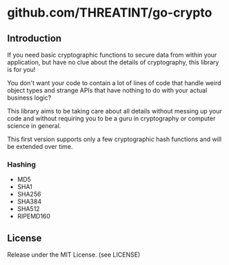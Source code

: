 # github.com/THREATINT/go-crypto

## Introduction

If you need basic cryptographic functions to secure data from within your application, but have
no clue about the details of cryptography, this library is for you!

You don't want your code to contain a lot of lines of code that handle weird object types
and strange APIs that have nothing to do with your actual business logic?

This library aims to be taking care about all details without messing up your code and without
requiring you to be a guru in cryptography or computer science in general.

This first version supports only a few cryptographic hash functions and will be extended over time.

### Hashing

- MD5
- SHA1
- SHA256
- SHA384
- SHA512
- RIPEMD160

## License

Release under the MIT License. (see LICENSE)